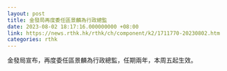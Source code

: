 ```yaml
---
layout: post
title: 金發局再度委任區景麟為行政總監
date: 2023-08-02 18:17:16.000000000 +08:00
link: https://news.rthk.hk/rthk/ch/component/k2/1711770-20230802.htm
categories: rthk
---
```


金發局宣布，再度委任區景麟為行政總監，任期兩年，本周五起生效。
